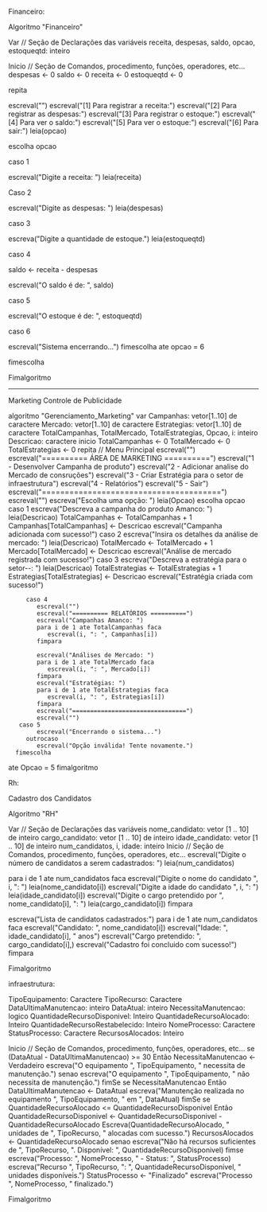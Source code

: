 Financeiro:

Algoritmo "Financeiro"

Var
// Seção de Declarações das variáveis 
receita, despesas, saldo, opcao, estoqueqtd: inteiro

Inicio
// Seção de Comandos, procedimento, funções, operadores, etc... 
despesas <- 0
saldo <- 0
receita <- 0
estoqueqtd <- 0

repita

escreval("")
escreval("[1] Para registrar a receita:")
escreval("[2] Para registrar as despesas:")
escreval("[3] Para registrar o estoque:")
escreval("[4] Para ver o saldo:")
escreval("[5] Para ver o estoque:")
escreval("[6] Para sair:")
leia(opcao)

escolha opcao

caso 1

escreval("Digite a receita: ")
leia(receita)

Caso 2

escreval("Digite as despesas: ")
leia(despesas)

caso 3

escreva("Digite a quantidade de estoque.")
leia(estoqueqtd)

caso 4

saldo <- receita - despesas

escreval("O saldo é de: ", saldo)

caso 5

escreval("O estoque é de: ", estoqueqtd)

caso 6

escreval("Sistema encerrando...")
fimescolha
ate opcao = 6

fimescolha

Fimalgoritmo

------------------------------------------------------------------------------


Marketing
Controle de Publicidade

algoritmo "Gerenciamento_Marketing"
var
   Campanhas: vetor[1..10] de caractere
   Mercado: vetor[1..10] de caractere
   Estrategias: vetor[1..10] de caractere
   TotalCampanhas, TotalMercado, TotalEstrategias, Opcao, i: inteiro
   Descricao: caractere
inicio
   TotalCampanhas <- 0
   TotalMercado <- 0
   TotalEstrategias <- 0
   repita
      // Menu Principal
      escreval("")
      escreval("========== ÁREA DE MARKETING ==========")
      escreval("1 - Desenvolver Campanha de produto")
      escreval("2 - Adicionar analise do Mercado de consruções")
      escreval("3 - Criar Estratégia para o setor de infraestrutura")
      escreval("4 - Relatórios")
      escreval("5 - Sair")
      escreval("=======================================")
      escreval("")
      escreva("Escolha uma opção: ")
      leia(Opcao)
      escolha opcao
         caso 1
            escreva("Descreva a campanha do produto Amanco: ")
            leia(Descricao)
            TotalCampanhas <- TotalCampanhas + 1
            Campanhas[TotalCampanhas] <- Descricao
            escreval("Campanha adicionada com sucesso!")
         caso 2
            escreva("Insira os detalhes da análise de mercado: ")
            leia(Descricao)
            TotalMercado <- TotalMercado + 1
            Mercado[TotalMercado] <- Descricao
            escreval("Análise de mercado registrada com sucesso!")
         caso 3
            escreva("Descreva a estratégia para o setor--: ")
            leia(Descricao)
            TotalEstrategias <- TotalEstrategias + 1
            Estrategias[TotalEstrategias] <- Descricao
            escreval("Estratégia criada com sucesso!")

         caso 4
            escreval("")
            escreval("========== RELATÓRIOS ==========")
            escreval("Campanhas Amanco: ")
            para i de 1 ate TotalCampanhas faca
               escreval(i, ": ", Campanhas[i])
            fimpara

            escreval("Análises de Mercado: ")
            para i de 1 ate TotalMercado faca
               escreval(i, ": ", Mercado[i])
            fimpara
            escreval("Estratégias: ")
            para i de 1 ate TotalEstrategias faca
               escreval(i, ": ", Estrategias[i])
            fimpara
            escreval("================================")
            escreval("")
       caso 5
            escreval("Encerrando o sistema...")
         outrocaso
            escreval("Opção inválida! Tente novamente.")
      fimescolha
   ate Opcao = 5
fimalgoritmo

Rh:

Cadastro dos Candidatos

Algoritmo "RH"

Var
   // Seção de Declarações das variáveis
   nome_candidato: vetor [1 .. 10]  de inteiro
   cargo_candidato: vetor [1 .. 10] de inteiro
   idade_candidato: vetor [1 .. 10] de inteiro
   num_candidatos, i, idade: inteiro
Inicio
   // Seção de Comandos, procedimento, funções, operadores, etc...
   escreval("Digite o número de candidatos a serem cadastrados: ")
   leia(num_candidatos)

   para i de 1 ate num_candidatos faca
      escreval("Digite o nome do candidato ", i, ": ")
      leia(nome_candidato[i])
      escreval("Digite a idade do candidato ", i, ": ")
      leia(idade_candidato[i])
      escreval("Digite o cargo pretendido por ", nome_candidato[i], ": ")
      leia(cargo_candidato[i])
   fimpara


   escreva("Lista de candidatos cadastrados:")
   para i de 1 ate num_candidatos faca
      escreval("Candidato: ", nome_candidato[i])
      escreval("Idade: ", idade_candidato[i], " anos")
      escreval("Cargo pretendido: ", cargo_candidato[i],)
      escreval("Cadastro foi concluido com sucesso!")
   fimpara


Fimalgoritmo

infraestrutura:

TipoEquipamento: Caractere
    TipoRecurso: Caractere
    DataUltimaManutencao: inteiro
    DataAtual: inteiro
    NecessitaManutencao: logico
    QuantidadeRecursoDisponivel: Inteiro
    QuantidadeRecursoAlocado: Inteiro
    QuantidadeRecursoRestabelecido: Inteiro
    NomeProcesso: Caractere
    StatusProcesso: Caractere
    RecursosAlocados: Inteiro

Inicio
// Seção de Comandos, procedimento, funções, operadores, etc... 
se (DataAtual - DataUltimaManutencao) >= 30 Então
NecessitaManutencao <- Verdadeiro
escreva("O equipamento ", TipoEquipamento, " necessita de manutenção.")
senao
escreva("O equipamento ", TipoEquipamento, " não necessita de manutenção.")
fimSe
se NecessitaManutencao Então
DataUltimaManutencao <- DataAtual
escreva("Manutenção realizada no equipamento ", TipoEquipamento, " em ", DataAtual)
fimSe
 se QuantidadeRecursoAlocado <= QuantidadeRecursoDisponivel Então
 QuantidadeRecursoDisponivel <- QuantidadeRecursoDisponivel - QuantidadeRecursoAlocado
 Escreva(QuantidadeRecursoAlocado, " unidades de ", TipoRecurso, " alocadas com sucesso.")
 RecursosAlocados <- QuantidadeRecursoAlocado
 senao
 escreva("Não há recursos suficientes de ", TipoRecurso, ". Disponível: ", QuantidadeRecursoDisponivel)
 fimse
 escreva("Processo: ", NomeProcesso, " - Status: ", StatusProcesso)
 escreva("Recurso ", TipoRecurso, ": ", QuantidadeRecursoDisponivel, " unidades disponíveis.")
  StatusProcesso <- "Finalizado"
  escreva("Processo ", NomeProcesso, " finalizado.")

Fimalgoritmo

